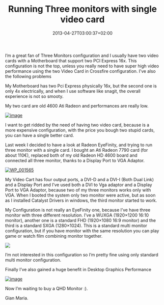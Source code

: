 ﻿---
title: "Running Three monitors with single video card"
description: ""
date: 2013-04-27T03:00:37+02:00
draft: false
tags: [EverydayLife]
categories: [EverydayLife]
---
I’m a great fan of Three Monitors configuration and I usually have two video cards with a Motherboard that support two PCI Express 16x. This configuration is not the top, unless you really need to have super high video performance using the two Video Card in Crossfire configuration. I’ve also the following problems

My Motherboard has two Pci Express physically 16x, but the second one is only 4x electrically, and when I use software like snagit, the overall experience is not so smooty.

My two card are old 4600 Ati Radeon and performances are really low.

[![image](https://www.codewrecks.com/blog/wp-content/uploads/2013/04/image_thumb12.png "image")](https://www.codewrecks.com/blog/wp-content/uploads/2013/04/image12.png)

I want to get ridded by the need of having two video card, because is a more expensive configuration, with the price you bough two stupid cards, you can have a single better card.

Last week I decided to have a look at Radeon EyeFinity, and trying to run three monitor with a single card. I bought an Ati Radeon 7790 card (for about 110€), replaced both of my old Radeon HD 4600 board and connected all three monitor, thanks to a Display Port to VGA Adaptor.

[![WP_001565](https://www.codewrecks.com/blog/wp-content/uploads/2013/04/WP_001565_thumb.jpg "WP_001565")](https://www.codewrecks.com/blog/wp-content/uploads/2013/04/WP_001565.jpg)

My Video Cart has four output ports, a DVI-D and a DVI-I (Both Dual Link) and a Display Port and I’ve used both a DVI to Vga adaptor and a Display Port to VGA Adaptor, because two of my three monitors works only with VGA. When I booted the system only two monitor were active, but as soon as I installed Catalyst Drivers in windows, the third monitor started to work.

My Configuration is not really an EyeFinity one, because I’ve have three monitor with three different resolution. I’ve a WUXGA (1920×1200 16:10 monitor), another one is a standard FHD (1920×1080 16:9 monitor) and the third is a standard SXGA (1280×1024). This is a standard multi monitor configuration, but if you have monitor with the same resolution you can play game or watch film combining monitor together.

![](http://www.blogcdn.com/www.engadget.com/media/2009/09/090910-ati-eyefinity-02.jpg)

I’m not interested in this configuration so I’m pretty fine using only standard multi monitor configuration.

Finally I’ve also gained a huge benefit in Desktop Graphics Performance

[![image](https://www.codewrecks.com/blog/wp-content/uploads/2013/04/image_thumb13.png "image")](https://www.codewrecks.com/blog/wp-content/uploads/2013/04/image13.png)

Now I’m waiting to buy a QHD Monitor :).

Gian Maria.
